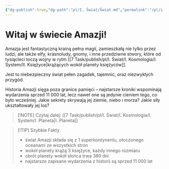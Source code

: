 ```yaml
---
{"dg-publish":true,"dg-path":"pl/I. Świat/Świat.md","permalink":"/pl/i-swiat/swiat/"}
---
```



# Witaj w świecie Amazji!
Amazja jest fantastyczną krainą pełna magii, zamieszkałą nie tylko przez ludzi, ale także elfy, krasnoludy, gnomy, i inne przedziwne stwory, które od tysiącleci toczą wojny w rytm [[7 Task/publish/pl/I. Świat/I. Kosmologia/I. System/II. Księżyce\|krążących wokół planety księżyców]].

Jest to niebezpieczny świat pełen zagadek, tajemnic, oraz niezwykłych przygód.

Historia Amazji sięga poza granice pamięci – najstarsze kroniki wspominają wydarzenia sprzed 11 000 lat, lecz nawet one są jedynie cieniem tego, co było wcześniej. Jakie sekrety skrywają jej ziemie, niebo i morza? Jakie siły ukształtowały jej los?

> [!NOTE] Czytaj dalej: [[7 Task/publish/pl/I. Świat/I. Kosmologia/I. System/I. Planeta\|I. Planeta]]

> [!TIP] Szybkie Fakty
> - świat Amazji składa się z 1 superkontynentu, otoczonego oceanami ze wszystkich stron
> - wokół planety krążą 3 księżyce, każdy innego rozmiaru
> - obrót planety wokół słońca trwa 389 dni
> - najstarsze zapisane wydarzenia z historii są sprzed 11 000 lat
